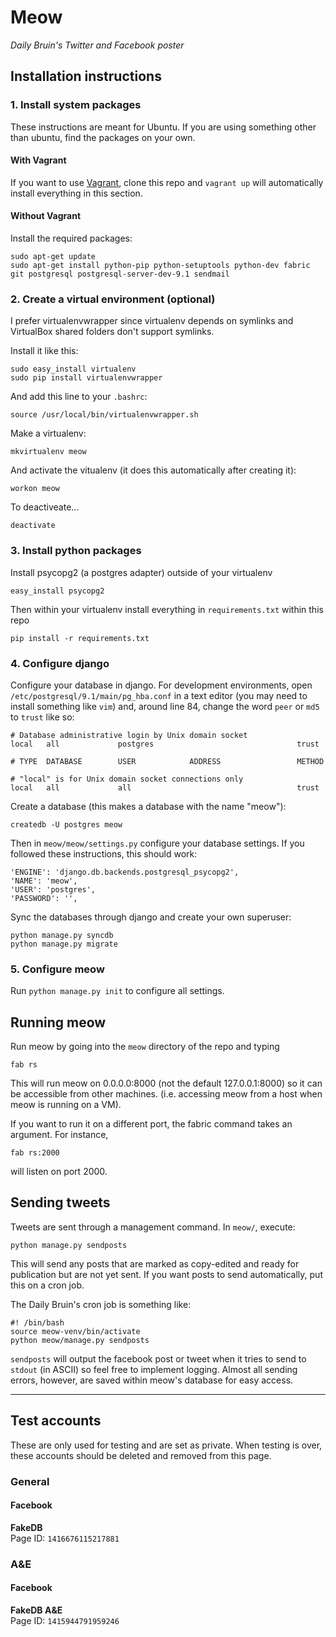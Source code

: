 # Meow
*Daily Bruin's Twitter and Facebook poster*

## Installation instructions

### 1. Install system packages
These instructions are meant for Ubuntu. If you are using something other than ubuntu, find the packages on your own.
#### With Vagrant
If you want to use [Vagrant](http://www.vagrantup.com/), clone this repo and `vagrant up` will automatically install everything in this section.
#### Without Vagrant
Install the required packages:

    sudo apt-get update
    sudo apt-get install python-pip python-setuptools python-dev fabric git postgresql postgresql-server-dev-9.1 sendmail

### 2. Create a virtual environment (optional)
I prefer virtualenvwrapper since virtualenv depends on symlinks and VirtualBox shared folders don't support symlinks.

Install it like this: 

    sudo easy_install virtualenv
    sudo pip install virtualenvwrapper

And add this line to your `.bashrc`:

    source /usr/local/bin/virtualenvwrapper.sh

Make a virtualenv:

    mkvirtualenv meow

And activate the vitualenv (it does this automatically after creating it):

    workon meow

To deactiveate...

    deactivate

### 3. Install python packages
Install psycopg2 (a postgres adapter) outside of your virtualenv

    easy_install psycopg2

Then within your virtualenv install everything in `requirements.txt` within this repo

    pip install -r requirements.txt


### 4. Configure django
Configure your database in django. For development environments, open `/etc/postgresql/9.1/main/pg_hba.conf` in a text editor (you may need to install something like `vim`) and, around line 84, change the word `peer` or `md5` to `trust` like so:

```
# Database administrative login by Unix domain socket
local   all             postgres                                trust

# TYPE  DATABASE        USER            ADDRESS                 METHOD

# "local" is for Unix domain socket connections only
local   all             all                                     trust
```

Create a database (this makes a database with the name "meow"):

    createdb -U postgres meow

Then in `meow/meow/settings.py` configure your database settings. If you followed these instructions, this should work:

```
'ENGINE': 'django.db.backends.postgresql_psycopg2',
'NAME': 'meow',
'USER': 'postgres',
'PASSWORD': '',
```

Sync the databases through django and create your own superuser:

    python manage.py syncdb
    python manage.py migrate


### 5. Configure meow
Run `python manage.py init` to configure all settings.


## Running meow
Run meow by going into the `meow` directory of the repo and typing

    fab rs

This will run meow on 0.0.0.0:8000 (not the default 127.0.0.1:8000) so it can be accessible from other machines. (i.e. accessing meow from a host when meow is running on a VM).

If you want to run it on a different port, the fabric command takes an argument. For instance,

    fab rs:2000

will listen on port 2000.

## Sending tweets
Tweets are sent through a management command. In `meow/`, execute:

    python manage.py sendposts

This will send any posts that are marked as copy-edited and ready for publication but are not yet sent. If you want posts to send automatically, put this on a cron job.

The Daily Bruin's cron job is something like:

```
#! /bin/bash
source meow-venv/bin/activate
python meow/manage.py sendposts
```

`sendposts` will output the facebook post or tweet when it tries to send to `stdout` (in ASCII) so feel free to implement logging. Almost all sending errors, however, are saved within meow's database for easy access.

***

## Test accounts
These are only used for testing and are set as private. When testing is over, these accounts should be deleted and removed from this page.

### General
#### Facebook
**FakeDB**    
Page ID: `1416676115217881`

### A&E
#### Facebook
**FakeDB A&E**    
Page ID: `1415944791959246`
